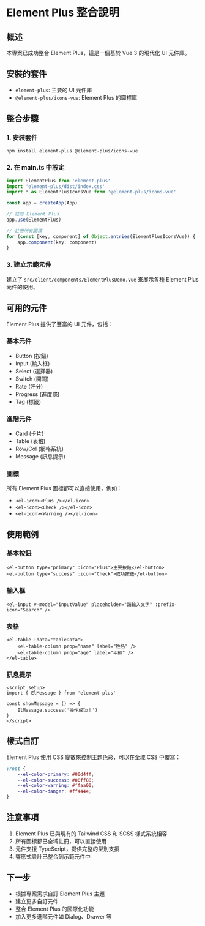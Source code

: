 # Element Plus 整合說明

## 概述

本專案已成功整合 Element Plus，這是一個基於 Vue 3 的現代化 UI 元件庫。

## 安裝的套件

- `element-plus`: 主要的 UI 元件庫
- `@element-plus/icons-vue`: Element Plus 的圖標庫

## 整合步驟

### 1. 安裝套件

```bash
npm install element-plus @element-plus/icons-vue
```

### 2. 在 main.ts 中設定

```typescript
import ElementPlus from 'element-plus'
import 'element-plus/dist/index.css'
import * as ElementPlusIconsVue from '@element-plus/icons-vue'

const app = createApp(App)

// 註冊 Element Plus
app.use(ElementPlus)

// 註冊所有圖標
for (const [key, component] of Object.entries(ElementPlusIconsVue)) {
    app.component(key, component)
}
```

### 3. 建立示範元件

建立了 `src/client/components/ElementPlusDemo.vue` 來展示各種 Element Plus 元件的使用。

## 可用的元件

Element Plus 提供了豐富的 UI 元件，包括：

### 基本元件
- Button (按鈕)
- Input (輸入框)
- Select (選擇器)
- Switch (開關)
- Rate (評分)
- Progress (進度條)
- Tag (標籤)

### 進階元件
- Card (卡片)
- Table (表格)
- Row/Col (網格系統)
- Message (訊息提示)

### 圖標
所有 Element Plus 圖標都可以直接使用，例如：
- `<el-icon><Plus /></el-icon>`
- `<el-icon><Check /></el-icon>`
- `<el-icon><Warning /></el-icon>`

## 使用範例

### 基本按鈕
```vue
<el-button type="primary" :icon="Plus">主要按鈕</el-button>
<el-button type="success" :icon="Check">成功按鈕</el-button>
```

### 輸入框
```vue
<el-input v-model="inputValue" placeholder="請輸入文字" :prefix-icon="Search" />
```

### 表格
```vue
<el-table :data="tableData">
    <el-table-column prop="name" label="姓名" />
    <el-table-column prop="age" label="年齡" />
</el-table>
```

### 訊息提示
```vue
<script setup>
import { ElMessage } from 'element-plus'

const showMessage = () => {
    ElMessage.success('操作成功！')
}
</script>
```

## 樣式自訂

Element Plus 使用 CSS 變數來控制主題色彩，可以在全域 CSS 中覆寫：

```css
:root {
    --el-color-primary: #00d4ff;
    --el-color-success: #00ff88;
    --el-color-warning: #ffaa00;
    --el-color-danger: #ff4444;
}
```

## 注意事項

1. Element Plus 已與現有的 Tailwind CSS 和 SCSS 樣式系統相容
2. 所有圖標都已全域註冊，可以直接使用
3. 元件支援 TypeScript，提供完整的型別支援
4. 響應式設計已整合到示範元件中

## 下一步

- 根據專案需求自訂 Element Plus 主題
- 建立更多自訂元件
- 整合 Element Plus 的國際化功能
- 加入更多進階元件如 Dialog、Drawer 等 